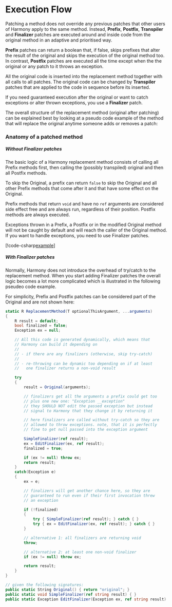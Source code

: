 # Execution Flow

Patching a method does not override any previous patches that other users of Harmony apply to the same method. Instead, **Prefix**, **Postfix**, **Transpiler** and **Finalizer** patches are executed around and inside code from the original method in an adaptive and prioritised way.

**Prefix** patches can return a boolean that, if false, skips prefixes that alter the result of the original and skips the execution of the original method too. In contrast, **Postfix** patches are executed all the time except when the the original or any patch to it throws an exception.

All the original code is inserted into the replacement method together with all calls to all patches. The original code can be changed by **Transpiler** patches that are applied to the code in sequence before its inserted.

If you need guaranteed execution after the original or want to catch exceptions or alter thrown exceptions, you use a **Finalizer** patch.

The overall structure of the replacement method (original after patching) can be explained best by looking at a pseudo code example of the method that will replace the original anytime someone adds or removes a patch:

### Anatomy of a patched method

##### Without Finalizer patches

The basic logic of a Harmony replacement method consists of calling all Prefix methods first, then calling the (possibly transpiled) original and then all Postfix methods.

To skip the Original, a prefix can return `false` to skip the Original and all other Prefix methods that come after it and that have some effect on the Original.

Prefix methods that return `void` and have no `ref` arguments are considered side effect free and are always run, regardless of their position. Postfix methods are always executed.

Exceptions thrown in a Prefix, a Postfix or in the modified Original method will not be caught by default and will reach the caller of the Original method. If you want to handle exceptions, you need to use Finalizer patches.

[!code-csharp[example](../examples/execution_without.cs?name=example)]

##### With Finalizer patches

Normally, Harmony does not introduce the overhead of try/catch to the replacement method. When you start adding Finalizer patches the overall logic becomes a lot more complicated which is illustrated in the following pseudeo code example.

For simplicity, Prefix and Postfix patches can be considered part of the Original and are not shown here:

```csharp
static R ReplacementMethod(T optionalThisArgument, ...arguments)
{
	R result = default;
	bool finalized = false;
	Exception ex = null;

	// All this code is generated dynamically, which means that
	// Harmony can build it depending on
	//
	// - if there are any finalizers (otherwise, skip try-catch)
	//
	// - re-throwing can be dynamic too depending on if at least
	//   one finalizer returns a non-void result

	try
	{
		result = Original(arguments);

		// finalizers get all the arguments a prefix could get too
		// plus one new one: "Exception __exception"
		// they SHOULD NOT edit the passed exception but instead
		// signal to Harmony that they change it by returning it

		// here finalizers are called without try-catch so they are
		// allowed to throw exceptions. note, that it is perfectly
		// fine to get null passed into the exception argument

		SimpleFinalizer(ref result);
		ex = EditFinalizer(ex, ref result);
		finalized = true;

		if (ex != null) throw ex;
		return result;
	}
	catch(Exception e)
	{
		ex = e;

		// finalizers will get another chance here, so they are
		// guaranteed to run even if their first invocation threw
		// an exception

		if (!finalized)
		{
			try { SimpleFinalizer(ref result); } catch { }
			try { ex = EditFinalizer(ex, ref result); } catch { }
		}

		// alternative 1: all finalizers are returning void
		throw;

		// alternative 2: at least one non-void finalizer
		if (ex != null) throw ex;

		return result;
	}
}

// given the following signatures:
public static String Original() { return "original"; }
public static void SimpleFinalizer(ref string result) { }
public static Exception EditFinalizer(Exception ex, ref string result) { return ex; }
```
